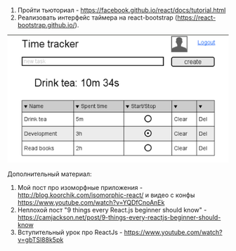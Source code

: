 
1. Пройти тьюториал - https://facebook.github.io/react/docs/tutorial.html
2. Реализовать интерфейс таймера на react-bootstrap (https://react-bootstrap.github.io/). 

![Timer](timer.png)

Дополнительный материал:

1. Мой пост про изоморфные приложения - http://blog.koorchik.com/isomorphic-react/ и видео с конфы https://www.youtube.com/watch?v=YQDfCnoAnEk
2. Неплохой пост "9 things every React.js beginner should know" - https://camjackson.net/post/9-things-every-reactjs-beginner-should-know
3. Вступительный урок про ReactJs - https://www.youtube.com/watch?v=gbTSl88k5pk


